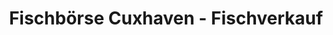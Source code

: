 ---
title: "Fischbörse Cuxhaven - Fischverkauf"
url: /cuxhaven/fischboerse-cuxhaven-fischverkauf/
shop: Fisch
---